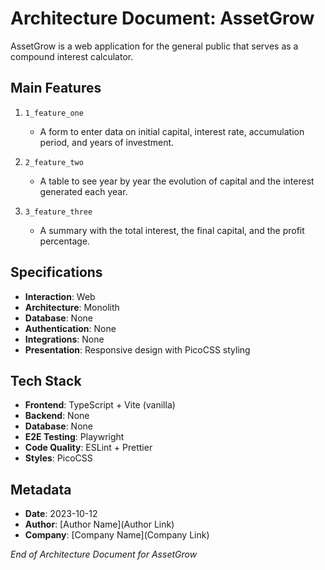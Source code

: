 # Architecture Document: AssetGrow

AssetGrow is a web application for the general public that serves as a compound interest calculator.

## Main Features

1. `1_feature_one`

   - A form to enter data on initial capital, interest rate, accumulation period, and years of investment.

2. `2_feature_two`

   - A table to see year by year the evolution of capital and the interest generated each year.

3. `3_feature_three`
   - A summary with the total interest, the final capital, and the profit percentage.

## Specifications

- **Interaction**: Web
- **Architecture**: Monolith
- **Database**: None
- **Authentication**: None
- **Integrations**: None
- **Presentation**: Responsive design with PicoCSS styling

## Tech Stack

- **Frontend**: TypeScript + Vite (vanilla)
- **Backend**: None
- **Database**: None
- **E2E Testing**: Playwright
- **Code Quality**: ESLint + Prettier
- **Styles**: PicoCSS

## Metadata

- **Date**: 2023-10-12
- **Author**: [Author Name](Author Link)
- **Company**: [Company Name](Company Link)

_End of Architecture Document for AssetGrow_
